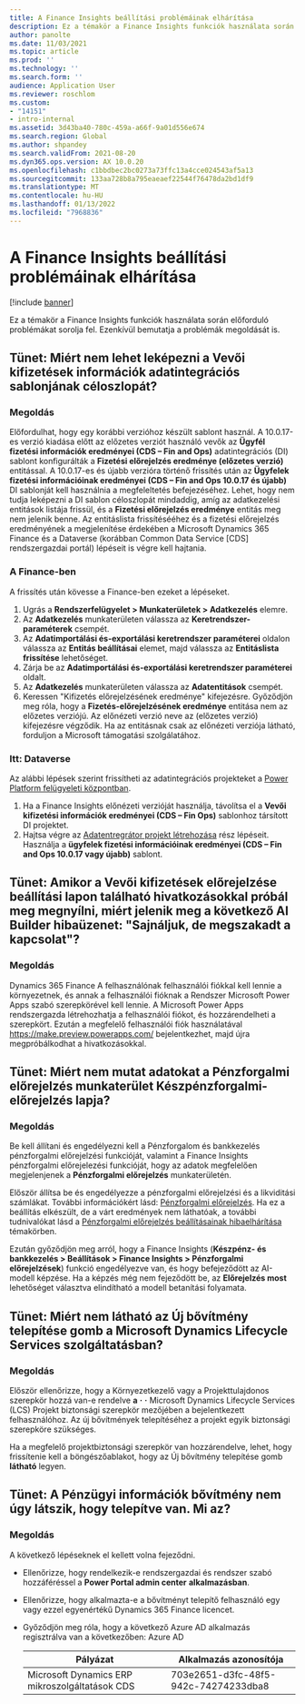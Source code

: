 ```yaml
---
title: A Finance Insights beállítási problémáinak elhárítása
description: Ez a témakör a Finance Insights funkciók használata során előforduló problémákat sorolja fel. Ezenkívül bemutatja a problémák megoldását is.
author: panolte
ms.date: 11/03/2021
ms.topic: article
ms.prod: ''
ms.technology: ''
ms.search.form: ''
audience: Application User
ms.reviewer: roschlom
ms.custom:
- "14151"
- intro-internal
ms.assetid: 3d43ba40-780c-459a-a66f-9a01d556e674
ms.search.region: Global
ms.author: shpandey
ms.search.validFrom: 2021-08-20
ms.dyn365.ops.version: AX 10.0.20
ms.openlocfilehash: c1bbdbec2bc0273a73ffc13a4cce024543af5a13
ms.sourcegitcommit: 133aa728b8a795eaeaef22544f76478da2bd1df9
ms.translationtype: MT
ms.contentlocale: hu-HU
ms.lasthandoff: 01/13/2022
ms.locfileid: "7968836"
---
```

# <a name="troubleshoot-finance-insights-setup-issues"></a>A Finance Insights beállítási problémáinak elhárítása

[!include [banner](../includes/banner.md)]

Ez a témakör a Finance Insights funkciók használata során előforduló problémákat sorolja fel. Ezenkívül bemutatja a problémák megoldását is.

## <a name="symptom-why-cant-i-map-the-customer-payment-insights-data-integration-template-destination-column"></a>Tünet: Miért nem lehet leképezni a Vevői kifizetések információk adatintegrációs sablonjának céloszlopát?

### <a name="resolution"></a>Megoldás

Előfordulhat, hogy egy korábbi verzióhoz készült sablont használ. A 10.0.17-es verzió kiadása előtt az előzetes verziót használó vevők az **Ügyfél fizetési információk eredményei (CDS – Fin and Ops)** adatintegrációs (DI) sablont konfigurálták a **Fizetési előrejelzés eredménye (előzetes verzió)** entitással. A 10.0.17-es és újabb verzióra történő frissítés után az **Ügyfelek fizetési információinak eredményei (CDS – Fin and Ops 10.0.17 és újabb)** DI sablonját kell használnia a megfeleltetés befejezéséhez. Lehet, hogy nem tudja leképezni a DI sablon céloszlopát mindaddig, amíg az adatkezelési entitások listája frissül, és a **Fizetési előrejelzés eredménye** entitás meg nem jelenik benne. Az entitáslista frissítésééhez és a fizetési előrejelzés eredményének a megjelenítése érdekében a Microsoft Dynamics 365 Finance és a Dataverse (korábban Common Data Service \[CDS\] rendszergazdai portál) lépéseit is végre kell hajtania.

### <a name="in-finance"></a>A Finance-ben

A frissítés után kövesse a Finance-ben ezeket a lépéseket.

1. Ugrás a **Rendszerfelügyelet \> Munkaterületek \> Adatkezelés** elemre.
2. Az **Adatkezelés** munkaterületen válassza az **Keretrendszer-paraméterek** csempét.
3. Az **Adatimportálási és-exportálási keretrendszer paraméterei** oldalon válassza az **Entitás beállításai** elemet, majd válassza az **Entitáslista frissítése** lehetőséget.
4. Zárja be az **Adatimportálási és-exportálási keretrendszer paraméterei** oldalt.
5. Az **Adatkezelés** munkaterületen válassza az **Adatentitások** csempét.
6. Keressen "Kifizetés előrejelzésének eredménye" kifejezésre. Győződjön meg róla, hogy a **Fizetés-előrejelzésének eredménye** entitása nem az előzetes verziójú. Az előnézeti verzió neve az (előzetes verzió) kifejezésre végződik. Ha az entitásnak csak az előnézeti verziója látható, forduljon a Microsoft támogatási szolgálatához.

### <a name="in-dataverse"></a>Itt: Dataverse

Az alábbi lépések szerint frissítheti az adatintegrációs projekteket a [Power Platform felügyeleti központban](https://admin.powerplatform.microsoft.com/environments).

1. Ha a Finance Insights előnézeti verzióját használja, távolítsa el a **Vevői kifizetési információk eredményei (CDS – Fin Ops)** sablonhoz társított DI projektet.
2. Hajtsa végre az [Adatentregrátor projekt létrehozása](create-data-integrate-project.md) rész lépéseit. Használja a **ügyfelek fizetési információinak eredményei (CDS – Fin and Ops 10.0.17 vagy újabb)** sablont.

## <a name="symptom-when-i-try-to-open-ai-builder-by-using-the-links-on-the-customer-payment-predictions-setup-page-why-do-i-receive-the-following-error-message-sorry-theres-been-a-disconnect"></a>Tünet: Amikor a Vevői kifizetések előrejelzése beállítási lapon található hivatkozásokkal próbál meg megnyílni, miért jelenik meg a következő AI Builder hibaüzenet: "Sajnáljuk, de megszakadt a kapcsolat"?

### <a name="resolution"></a>Megoldás

Dynamics 365 Finance A felhasználónak felhasználói fiókkal kell lennie a környezetnek, és annak a felhasználói fióknak a Rendszer Microsoft Power Apps szabó szerepkörével kell lennie. A Microsoft Power Apps rendszergazda létrehozhatja a felhasználói fiókot, és hozzárendelheti a szerepkört. Ezután a megfelelő felhasználói fiók használatával <https://make.preview.powerapps.com/> bejelentkezhet, majd újra megpróbálkodhat a hivatkozásokkal.

## <a name="symptom-why-doesnt-the-cash-forecast-tab-in-the-cash-flow-forecast-workspace-show-any-data"></a>Tünet: Miért nem mutat adatokat a Pénzforgalmi előrejelzés munkaterület Készpénzforgalmi-előrejelzés lapja?

### <a name="resolution"></a>Megoldás

Be kell állítani és engedélyezni kell a Pénzforgalom és bankkezelés pénzforgalmi előrejelzési funkcióját, valamint a Finance Insights pénzforgalmi előrejelezési funkcióját, hogy az adatok megfelelően megjelenjenek a **Pénzforgalmi előrejelzés** munkaterületén.

Először állítsa be és engedélyezze a pénzforgalmi előrejelzési és a likviditási számlákat. További információkért lásd: [Pénzforgalmi előrejelzés](../cash-bank-management/cash-flow-forecasting.md). Ha ez a beállítás elkészült, de a várt eredmények nem láthatóak, a további tudnivalókat lásd a [Pénzforgalmi előrejelzés beállításainak hibaelhárítása](../cash-bank-management/cash-flow-forecasting-tsg.md) témakörben.

Ezután győződjön meg arról, hogy a Finance Insights (**Készpénz- és bankkezelés \> Beállítások \> Finance Insights \> Pénzforgalmi előrejelzések**) funkció engedélyezve van, és hogy befejeződött az AI-modell képzése. Ha a képzés még nem fejeződött be, az **Előrejelzés most** lehetőséget választva elindítható a modell betanítási folyamata.

## <a name="symptom-why-isnt-the-install-a-new-add-in-button-visible-in-microsoft-dynamics-lifecycle-services"></a>Tünet: Miért nem látható az Új bővítmény telepítése gomb a Microsoft Dynamics Lifecycle Services szolgáltatásban?

### <a name="resolution"></a>Megoldás

Először ellenőrizze, hogy a Környezetkezelő vagy a Projekttulajdonos szerepkör hozzá van-e rendelve **a** **·** **·** Microsoft Dynamics Lifecycle Services (LCS) Projekt biztonsági szerepkör mezőjében a bejelentkezett felhasználóhoz. Az új bővítmények telepítéséhez a projekt egyik biztonsági szerepköre szükséges.

Ha a megfelelő projektbiztonsági szerepkör van hozzárendelve, lehet, hogy frissítenie kell a böngészőablakot, hogy az Új bővítmény telepítése gomb **látható** legyen.

## <a name="symptom-the-finance-insights-add-in-doesnt-seem-to-be-installing-why-is-that"></a>Tünet: A Pénzügyi információk bővítmény nem úgy látszik, hogy telepítve van. Mi az?

### <a name="resolution"></a>Megoldás

A következő lépéseknek el kellett volna fejeződni.

- Ellenőrizze, hogy rendelkezik-e rendszergazdai és rendszer szabó hozzáféréssel a **Power Portal admin center** **alkalmazásban**.
- Ellenőrizze, hogy alkalmazta-e a bővítményt telepítő felhasználó egy vagy ezzel egyenértékű Dynamics 365 Finance licencet.
- Győződjön meg róla, hogy a következő Azure AD alkalmazás regisztrálva van a következőben: Azure AD 

  | Pályázat                  | Alkalmazás azonosítója           |
  | ---------------------------- | ---------------- |
  | Microsoft Dynamics ERP mikroszolgáltatások CDS | 703e2651-d3fc-48f5-942c-74274233dba8 | 
  
